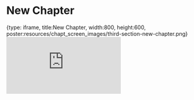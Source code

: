 # New Chapter
 
{type: iframe, title:New Chapter, width:800, height:600, poster:resources/chapt_screen_images/third-section-new-chapter.png}
![](http://hutchdatascience.org/OTTR_Quarto/third-section-new-chapter.html)
 

 
